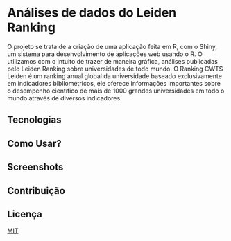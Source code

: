 # Análises de dados do Leiden Ranking
O projeto se trata de a criação de uma aplicação feita em R, com o Shiny, um sistema para desenvolvimento de aplicações web usando o R. O utilizamos com o intuito de trazer de maneira gráfica, análises publicadas pelo Leiden Ranking sobre universidades de todo mundo.
O Ranking CWTS Leiden é um ranking anual global da universidade baseado exclusivamente em indicadores bibliométricos, ele oferece informações importantes sobre o desempenho científico de mais de 1000 grandes universidades em todo o mundo através de diversos indicadores.

## Tecnologias

## Como Usar?

## Screenshots

## Contribuição

## Licença
[MIT](https://choosealicense.com/licenses/mit/)